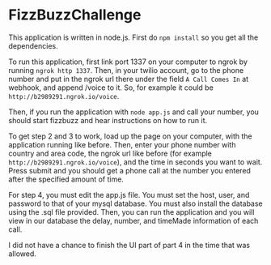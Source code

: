 # FizzBuzzChallenge

This application is written in node.js. First do `npm install` so you get all the dependencies. 

To run this application, first link port 1337 on your computer to ngrok by running `ngrok http 1337`. Then, in your twilio account, go to the phone number and put in the ngrok url there under the field `A Call Comes In` at webhook, and append /voice to it. So, for example it could be `http://b2989291.ngrok.io/voice`. 

Then, if you run the application with `node app.js` and call your number, you should start fizzbuzz and hear instructions on how to run it.

To get step 2 and 3 to work, load up the page on your computer, with the application running like before. Then, enter your phone number with country and area code, the ngrok url like before (for example `http://b2989291.ngrok.io/voice`), and the time in seconds you want to wait. Press submit and you should get a phone call at the number you entered after the specified amount of time. 

For step 4, you must edit the app.js file. You must set the host, user, and password to that of your mysql database. You must also install the database using the .sql file provided. Then, you can run the application and you will view in our database the delay, number, and timeMade information of each call. 

I did not have a chance to finish the UI part of part 4 in the time that was allowed. 
